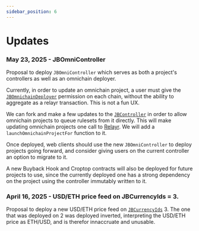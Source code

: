 ```yaml
---
sidebar_position: 6
---
```

# Updates 

### May 23, 2025 - JBOmniController 

Proposal to deploy `JBOmniController` which serves as both a project's controllers as well as an omnichain deployer.

Currently, in order to update an omnichain project, a user must give the [`JBOmnichainDeployer`](/docs/v4/api/omnichain-deployers/JBOmnichainDeployer.md) permission on each chain, without the ability to aggregate as a relayr transaction. This is not a fun UX.

We can fork and make a few updates to the [`JBController`](/docs/v4/api/core/JBController.md) in order to allow omnichain projects to queue rulesets from it directly. This will make updating omnichain projects one call to [Relayr](/docs/v4/learn/glossary/relayr.md). We will add a `launchOmnichainProjectFor` function to it.

Once deployed, web clients should use the new `JBOmniController` to deploy projects going forward, and consider giving users on the current controller an option to migrate to it.

A new Buyback Hook and Croptop contracts will also be deployed for future projects to use, since the currently deployed one has a strong dependency on the project using the controller immutably written to it.

### April 16, 2025 - USD/ETH price feed on JBCurrencyIds = 3.

Proposal to deploy a new USD/ETH price feed on [`JBCurrencyIds`](/docs/v4/api/core/libraries/JBCurrencyIds.md) 3. The one that was deployed on 2 was deployed inverted, interpreting the USD/ETH price as ETH/USD, and is therefor innaccruate and unusable.
